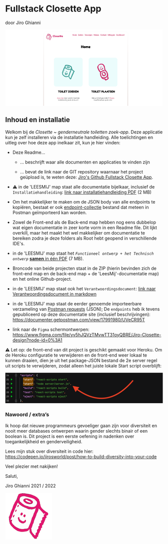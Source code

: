 # Fullstack Closette App

door Jiro Ghianni

![Closette screenshot front-end](LEESMIJ/assets/screenshot-closette.png)

## Inhoud en installatie

Welkom bij de _Closette ~ genderneutrale toiletten zoek-app_. Deze applicatie kun je zelf installeren via de installatie handleiding. Alle toelichtingen en uitleg over hoe deze app inelkaar zit, kun je hier vinden:

* Deze Readme...

    * ... beschrijft waar alle documenten en applicaties te vinden zijn

    * ... bevat de link naar de GIT repository waarnaar het project geüpload
is, te weten deze: [Jiro's Github Fullstack Closette App](https://github.com/JirosWorld/fullstack-closette-app).

* ⚠️ in de 'LEESMIJ' map staat alle documentatie bijelkaar, inclusief de `Installatiehandleiding`:  [link naar installatiehandleiding PDF](LEESMIJ/installatiehandleiding-closette.pdf) (2 MB)
* Om het makkelijker te maken om de JSON body van alle endpoints te kopiëren, bestaat er ook  [endpoint-collectie](LEESMIJ/Jiro_Closette_data.postman_collection.json) bestand dat meteen in Postman geïmporteerd kan worden.

* Zowel de Front-end als de Back-end map hebben nog eens dubbelop wat eigen documentatie in zeer korte vorm in een Readme file. Dit lijkt overkill, maar het maakt het wel makkelijker om documentatie te bereiken zodra je deze folders als Root hebt geopend in verschillende IDE's.

* in de 'LEESMIJ' map staat het _`Functioneel ontwerp + het Technisch ontwerp`_ [**samen** in één PDF](LEESMIJ/functioneel-technisch-ontwerp-app-jiro.pdf) (7 MB).

* Broncode van beide projecten staat in de ZIP (hierin bevinden zich de front-end map en de back-end map + de 'LeesMij'-documentatie map) en het online Github-project.

* in de 'LEESMIJ' map staat ook het `Verantwoordingsdocument`: [link naar Verantwoordingsdocument in markdown](LEESMIJ/verantwoordingsdocument.md)

* in de 'LEESMIJ' map staat de eerder genoemde importeerbare verzameling van [Postman requests](LEESMIJ/Jiro_Closette_data.postman_collection.json) (JSON); De `endpoints` heb ik tevens gepubliceerd op deze documentatie site (inclusief beschrijvingen):
  https://documenter.getpostman.com/view/17991980/UVeCR95T

* link naar de `Figma` schermontwerpen:
  https://www.figma.com/file/yv5hJQVzTMvwTT31oyQBRE/Jiro-Closette-design?node-id=0%3A1

⚠️ Let op: de front-end van dit project is geschikt gemaakt voor Heroku. Om de Heroku configuratie te verwijderen en de front-end weer lokaal te kunnen draaien, dien je uit het package-JSON bestand de 2e server regel uit scripts te verwijderen, zodat alleen het juiste lokale Start script overblijft:

![Closette logo](LEESMIJ/assets/heroku-remove-add.png)

### Nawoord / extra’s

Ik hoop dat nieuwe programmeurs gevoeliger gaan zijn voor diversiteit en nooit meer databases ontwerpen waarin gender slechts binair of een boolean is. Dit project is een eerste oefening in nadenken over toegankelijkheid en genderveiligheid.

Lees mijn stuk over diversiteit in code hier:
https://codepen.io/jirosworld/post/how-to-build-diversity-into-your-code


Veel plezier met nakijken!

Saluti,

Jiro Ghianni
2021 / 2022

![Closette logo](LEESMIJ/assets/closette-logo.png)